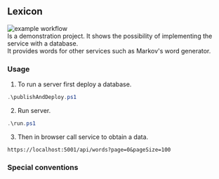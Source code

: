 ## Lexicon
![example workflow](https://github.com/jirikostiha/lexicon/actions/workflows/cd.yml/badge.svg)  
Is a demonstration project. It shows the possibility of implementing the service with a database.  
It provides words for other services such as Markov's word generator.  

### Usage
1. To run a server first deploy a database.  
```powershell
.\publishAndDeploy.ps1 
```

2. Run server.
```powershell
.\run.ps1  
```

3. Then in browser call service to obtain a data.
```
https://localhost:5001/api/words?page=0&pageSize=100
```


### Special conventions
  
